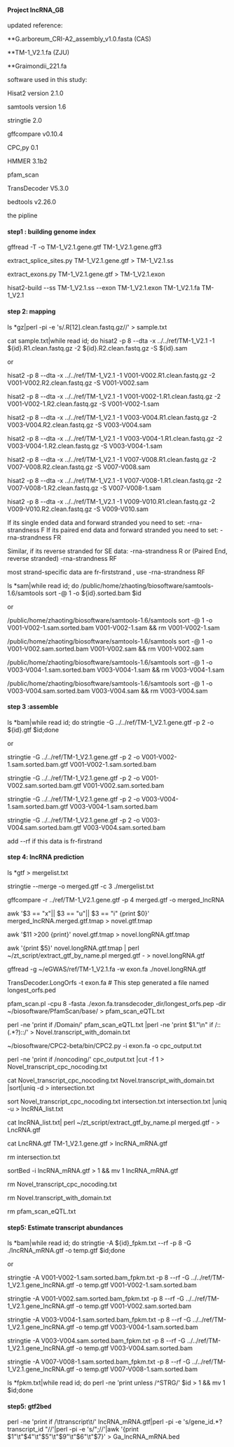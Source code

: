 #### Project lncRNA_GB

updated reference: 

**G.arboreum_CRI-A2_assembly_v1.0.fasta (CAS)

**TM-1_V2.1.fa (ZJU)

**Graimondii_221.fa


software used in this study:

Hisat2 version 2.1.0

samtools version 1.6

stringtie 2.0

gffcompare v0.10.4

CPC,py 0.1

HMMER 3.1b2

pfam_scan

TransDecoder V5.3.0

bedtools v2.26.0

the pipline

#### step1 : building genome index

gffread -T -o TM-1_V2.1.gene.gtf TM-1_V2.1.gene.gff3

extract_splice_sites.py TM-1_V2.1.gene.gtf > TM-1_V2.1.ss 

extract_exons.py TM-1_V2.1.gene.gtf > TM-1_V2.1.exon

hisat2-build --ss TM-1_V2.1.ss --exon TM-1_V2.1.exon TM-1_V2.1.fa TM-1_V2.1

#### step 2: mapping

ls *gz|perl -pi -e 's/.R[12].clean.fastq.gz//' > sample.txt

cat sample.txt|while read id; do hisat2 -p 8 --dta -x ../../ref/TM-1_V2.1 -1 ${id}.R1.clean.fastq.gz -2 
${id}.R2.clean.fastq.gz -S ${id}.sam

or

hisat2 -p 8 --dta -x ../../ref/TM-1_V2.1 -1 V001-V002.R1.clean.fastq.gz -2 V001-V002.R2.clean.fastq.gz -S V001-V002.sam

hisat2 -p 8 --dta -x ../../ref/TM-1_V2.1 -1 V001-V002-1.R1.clean.fastq.gz -2 V001-V002-1.R2.clean.fastq.gz -S V001-V002-1.sam

hisat2 -p 8 --dta -x ../../ref/TM-1_V2.1 -1 V003-V004.R1.clean.fastq.gz -2 V003-V004.R2.clean.fastq.gz -S V003-V004.sam

hisat2 -p 8 --dta -x ../../ref/TM-1_V2.1 -1 V003-V004-1.R1.clean.fastq.gz -2 V003-V004-1.R2.clean.fastq.gz -S V003-V004-1.sam

hisat2 -p 8 --dta -x ../../ref/TM-1_V2.1 -1 V007-V008.R1.clean.fastq.gz -2 V007-V008.R2.clean.fastq.gz -S V007-V008.sam

hisat2 -p 8 --dta -x ../../ref/TM-1_V2.1 -1 V007-V008-1.R1.clean.fastq.gz -2 V007-V008-1.R2.clean.fastq.gz -S V007-V008-1.sam

hisat2 -p 8 --dta -x ../../ref/TM-1_V2.1 -1 V009-V010.R1.clean.fastq.gz -2 V009-V010.R2.clean.fastq.gz -S V009-V010.sam

If its single ended data and forward stranded you need to set: -rna-strandness F If its paired end data and forward stranded you need to set: -rna-strandness FR

Similar, if its reverse stranded for SE data: -rna-strandness R or (Paired End, reverse stranded) -rna-strandness RF

most strand-specific data are fr-firststrand , use -rna-strandness RF

 ls *sam|while read id; do /public/home/zhaoting/biosoftware/samtools-1.6/samtools sort -@ 1 -o ${id}.sorted.bam $id 
 
or

/public/home/zhaoting/biosoftware/samtools-1.6/samtools sort -@ 1 -o V001-V002-1.sam.sorted.bam V001-V002-1.sam && rm V001-V002-1.sam

/public/home/zhaoting/biosoftware/samtools-1.6/samtools sort -@ 1 -o V001-V002.sam.sorted.bam V001-V002.sam && rm V001-V002.sam

/public/home/zhaoting/biosoftware/samtools-1.6/samtools sort -@ 1 -o V003-V004-1.sam.sorted.bam V003-V004-1.sam && rm V003-V004-1.sam

/public/home/zhaoting/biosoftware/samtools-1.6/samtools sort -@ 1 -o V003-V004.sam.sorted.bam V003-V004.sam && rm V003-V004.sam

#### step 3 :assemble

ls *bam|while read id; do stringtie -G ../../ref/TM-1_V2.1.gene.gtf -p 2 -o ${id}.gtf $id;done

or

stringtie -G ../../ref/TM-1_V2.1.gene.gtf -p 2 -o V001-V002-1.sam.sorted.bam.gtf V001-V002-1.sam.sorted.bam

stringtie -G ../../ref/TM-1_V2.1.gene.gtf -p 2 -o V001-V002.sam.sorted.bam.gtf V001-V002.sam.sorted.bam

stringtie -G ../../ref/TM-1_V2.1.gene.gtf -p 2 -o V003-V004-1.sam.sorted.bam.gtf V003-V004-1.sam.sorted.bam

stringtie -G ../../ref/TM-1_V2.1.gene.gtf -p 2 -o V003-V004.sam.sorted.bam.gtf V003-V004.sam.sorted.bam

add --rf if this data is fr-firstrand


#### step 4: lncRNA prediction

ls *gtf > mergelist.txt

stringtie --merge -o merged.gtf -c 3 ./mergelist.txt

gffcompare -r ../ref/TM-1_V2.1.gene.gtf -p 4 merged.gtf -o merged_lncRNA

awk '$3 == "x"|| $3 == "u"|| $3 == "i" {print $0}' merged_lncRNA.merged.gtf.tmap > novel.gtf.tmap

awk '$11 >200 {print}' novel.gtf.tmap > novel.longRNA.gtf.tmap

awk '{print $5}' novel.longRNA.gtf.tmap | perl ~/zt_script/extract_gtf_by_name.pl merged.gtf - > novel.longRNA.gtf

gffread -g ~/eGWAS/ref/TM-1_V2.1.fa -w exon.fa ./novel.longRNA.gtf

TransDecoder.LongOrfs -t exon.fa # This step generated a file named longest_orfs.ped

pfam_scan.pl -cpu 8 -fasta ./exon.fa.transdecoder_dir/longest_orfs.pep -dir ~/biosoftware/PfamScan/base/ > pfam_scan_eQTL.txt

perl -ne 'print if /Domain/' pfam_scan_eQTL.txt |perl -ne 'print $1."\n" if /::(.*?)::/' > Novel.transcript_with_domain.txt

~/biosoftware/CPC2-beta/bin/CPC2.py -i exon.fa -o cpc_output.txt

perl -ne 'print if /noncoding/' cpc_output.txt |cut -f 1 > Novel_transcript_cpc_nocoding.txt

cat Novel_transcript_cpc_nocoding.txt Novel.transcript_with_domain.txt |sort|uniq -d > intersection.txt

sort Novel_transcript_cpc_nocoding.txt intersection.txt intersection.txt |uniq -u > lncRNA_list.txt

cat lncRNA_list.txt| perl ~/zt_script/extract_gtf_by_name.pl merged.gtf - > LncRNA.gtf

cat  LncRNA.gtf TM-1_V2.1.gene.gtf > lncRNA_mRNA.gtf

rm intersection.txt

sortBed -i lncRNA_mRNA.gtf > 1 && mv 1 lncRNA_mRNA.gtf

rm Novel_transcript_cpc_nocoding.txt

rm Novel.transcript_with_domain.txt

rm pfam_scan_eQTL.txt

#### step5: Estimate transcript abundances

ls *bam|while read id; do stringtie -A ${id}_fpkm.txt --rf -p 8 -G ./lncRNA_mRNA.gtf -o temp.gtf $id;done

or

stringtie -A V001-V002-1.sam.sorted.bam_fpkm.txt -p 8 --rf -G ../../ref/TM-1_V2.1.gene_lncRNA.gtf -o temp.gtf V001-V002-1.sam.sorted.bam

stringtie -A V001-V002.sam.sorted.bam_fpkm.txt -p 8 --rf -G ../../ref/TM-1_V2.1.gene_lncRNA.gtf -o temp.gtf V001-V002.sam.sorted.bam

stringtie -A V003-V004-1.sam.sorted.bam_fpkm.txt -p 8 --rf -G ../../ref/TM-1_V2.1.gene_lncRNA.gtf -o temp.gtf V003-V004-1.sam.sorted.bam

stringtie -A V003-V004.sam.sorted.bam_fpkm.txt -p 8 --rf -G ../../ref/TM-1_V2.1.gene_lncRNA.gtf -o temp.gtf V003-V004.sam.sorted.bam

stringtie -A V007-V008-1.sam.sorted.bam_fpkm.txt -p 8 --rf -G ../../ref/TM-1_V2.1.gene_lncRNA.gtf -o temp.gtf V007-V008-1.sam.sorted.bam

ls *fpkm.txt|while read id; do perl -ne 'print unless /^STRG/' $id > 1 && mv 1 $id;done

#### step5: gtf2bed

perl -ne 'print if /\ttranscript\t/' lncRNA_mRNA.gtf|perl -pi -e 's/gene_id.*?transcript_id "//'|perl -pi -e 's/";//'|awk '{print $1"\t"$4"\t"$5"\t"$9"\t"$6"\t"$7}' > Ga_lncRNA_mRNA.bed




